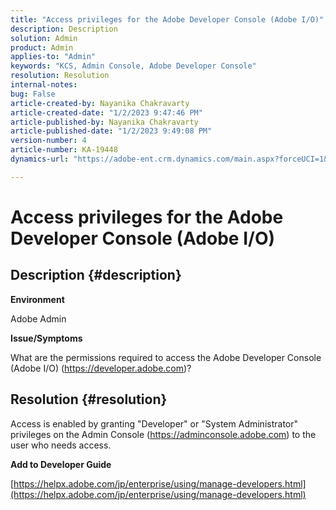 ```yaml
---
title: "Access privileges for the Adobe Developer Console (Adobe I/O)"
description: Description
solution: Admin
product: Admin
applies-to: "Admin"
keywords: "KCS, Admin Console, Adobe Developer Console"
resolution: Resolution
internal-notes: 
bug: False
article-created-by: Nayanika Chakravarty
article-created-date: "1/2/2023 9:47:46 PM"
article-published-by: Nayanika Chakravarty
article-published-date: "1/2/2023 9:49:08 PM"
version-number: 4
article-number: KA-19448
dynamics-url: "https://adobe-ent.crm.dynamics.com/main.aspx?forceUCI=1&pagetype=entityrecord&etn=knowledgearticle&id=99d6ec16-e78a-ed11-81ac-6045bd006c82"

---
```

# Access privileges for the Adobe Developer Console (Adobe I/O)

## Description {#description}


<b>Environment</b>

Adobe Admin

<b>Issue/Symptoms</b>

What are the permissions required to access the Adobe Developer Console (Adobe I/O) (https://developer.adobe.com)?


## Resolution {#resolution}


Access is enabled by granting "Developer" or "System Administrator" privileges on the Admin Console (https://adminconsole.adobe.com) to the user who needs access.

<b>Add to Developer Guide</b>

[https://helpx.adobe.com/jp/enterprise/using/manage-developers.html](https://helpx.adobe.com/jp/enterprise/using/manage-developers.html)
